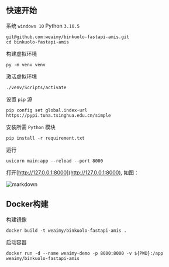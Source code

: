 ## 快速开始

系统 `windows 10`
Python `3.10.5`

```
git@github.com:weaimy/binkuolo-fastapi-amis.git
cd binkuolo-fastapi-amis
```

构建虚拟环境

```
py -m venv venv
```

激活虚拟环境

```
./venv/Scripts/activate
```

设置 `pip` 源

```
pip config set global.index-url https://pypi.tuna.tsinghua.edu.cn/simple
```

安装所需 `Python` 模块

```
pip install -r requirement.txt
```

运行

```
uvicorn main:app --reload --port 8000
```
打开[http://127.0.0.1:8000](http://127.0.0.1:8000), 如图：

![markdown](./images/api_01.png)

## Docker构建

构建镜像

```
docker build -t weaimy/binkuolo-fastapi-amis .
```

启动容器

```
docker run -d --name weaimy-demo -p 8000:8000 -v ${PWD}:/app weaimy/binkuolo-fastapi-amis
```